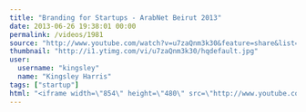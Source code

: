 ```yaml
---
title: "Branding for Startups - ArabNet Beirut 2013"
date: 2013-06-26 19:38:01 00:00
permalink: /videos/1981
source: "http://www.youtube.com/watch?v=u7zaQnm3k30&feature=share&list=PLEUhHm40Ro1YZ_rOlP_rN1z-VXU5PupJ2"
thumbnail: "http://i1.ytimg.com/vi/u7zaQnm3k30/hqdefault.jpg"
user:
  username: "kingsley"
  name: "Kingsley Harris"
tags: ["startup"]
html: "<iframe width=\"854\" height=\"480\" src=\"http://www.youtube.com/embed/u7zaQnm3k30?wmode=transparent&feature=oembed\" frameborder=\"0\" allowfullscreen></iframe>"
---
```


